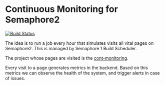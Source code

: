 # Continuous Monitoring for Semaphore2

[![Build
Status](https://semaphoreci.com/api/v1/renderedtext/cont-monitoring/branches/master/badge.svg)](https://semaphoreci.com/renderedtext/cont-monitoring)

The idea is to run a job every hour that simulates visits all vital pages on
Semaphore2. This is managed by Semaphore 1 Build Scheduler.

The project whose pages are visited is the
[cont-monitoring](https://semaphore.semaphoreci.com/projects/cont-monitoring).

Every visit to a page generates metrics in the backend. Based on this metrics we
can observe the health of the system, and trigger alerts in case of issues.
